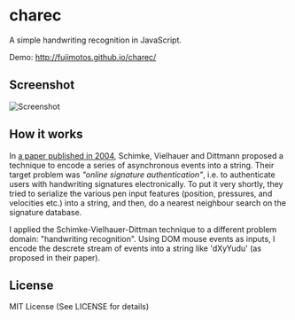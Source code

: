 charec
======

A simple handwriting recognition in JavaScript.

Demo: http://fujimotos.github.io/charec/

Screenshot
----------

![Screenshot](http://fujimotos.github.io/charec/img/charec_screenshot.png)


How it works
------------

In [a paper published in 2004](https://scholar.google.com/scholar?cluster=2366365863084429505), Schimke, Vielhauer and Dittmann proposed a technique to encode a series of asynchronous events into a string. Their target problem was *"online signature authentication"*, i.e. to authenticate users with handwriting signatures electronically. To put it very shortly, they tried to serialize the various pen input features (position, pressures, and velocities etc.) into a string, and then, do a nearest neighbour search on the signature database.

I applied the Schimke-Vielhauer-Dittman technique to a different problem domain: "handwriting recognition". Using DOM mouse events as inputs, I encode the descrete stream of events into a string like 'dXyYudu' (as proposed in their paper).

License
-------

MIT License (See LICENSE for details)
